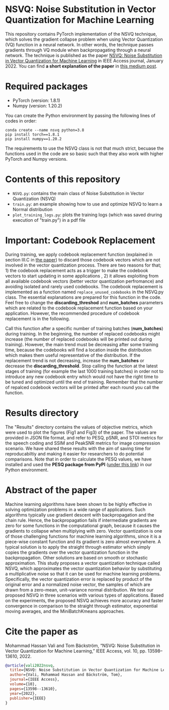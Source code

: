 # **NSVQ: Noise Substitution in Vector Quantization for Machine Learning**

This repository contains PyTorch implementation of the NSVQ technique, which solves the gradient collapse problem when using Vector Quantization (VQ) function in a neural network. In other words, the technique passes gradients through VQ module when backpropagating through a neural network. The technique is published as the paper [NSVQ: Noise Substitution in Vector Quantization for Machine Learning](https://ieeexplore.ieee.org/abstract/document/9696322) in IEEE Access journal, January 2022. You can find **a short explanation of the paper** in [this medium post](https://medium.com/p/915f5814b5ce).

# **Required packages**
- PyTorch (version: 1.8.1)
- Numpy (version: 1.20.2)

You can create the Python environment by passing the following lines of codes in order:

`conda create --name nsvq python=3.8`  
`pip install torch==1.8.1`  
`pip install numpy==1.20.2`

The requirements to use the NSVQ class is not that much strict, becuase the functions used in the code are so basic such that they also work with higher PyTorch and Numpy versions.

# **Contents of this repository**

- `NSVQ.py`: contains the main class of Noise Substitution in Vector Quantization (NSVQ)
- `train.py`: an example showing how to use and optimize NSVQ to learn a Normal distribution
- `plot_training_logs.py`: plots the training logs (which was saved druring execution of "train.py") in a pdf file

# **Important: Codebook Replacement**

During training, we apply codebook replacement function (explained in section III.C in [the paper](https://ieeexplore.ieee.org/abstract/document/9696322)) to discard those codebook vectors which are not involved in the vector quantization process. There are two reasons for that; 1) the codebook replacement acts as a trigger to make the codebook vectors to start updating in some applications , 2) it allows exploiting from all available codebook vectors (better vector quantization perfromance) and avoiding isolated and rarely used codebooks. The codebook replacement is implemented as a function named `replace_unused_codebooks` in the NSVQ.py class. The essential explanations are prepared for this function in the code. Feel free to change the **discarding_threshod** and **num_batches** parameters which are related to the codebook replacement function based on your application. However, the recommended procedure of codebook replacement is in the following.

Call this function after a specific number of training batches (**num_batches**) during training. In the beginning, the number of replaced codebooks might increase (the number of replaced codebooks will be printed out during training). However, the main trend must be decreasing after some training time, because the codebooks will find a location inside the distribution which makes them useful representative of the distribution. If the replacement trend is not decreasing, increase the **num_batches** or decrease the **discarding_threshold**. Stop calling the function at the latest stages of training (for example the last 1000 training batches) in order not to introduce any new codebook entry which would not have the right time to be tuned and optimized until the end of training. Remember that the number of repalced codebook vectors will be printed after each round you call the function.

# **Results directory**

The "Results" directory contains the values of objective metrics, which were used to plot the figures (Fig1 and Fig3) of the paper. The values are provided in JSON file format, and refer to PESQ, pSNR, and STOI metrics for the speech coding and SSIM and PeakSNR metrics for image compression scenario. We have shared these results with the aim of saving time for reproducabiltiy and making it easier for researchers to do potential comparisons. Note that in order to calculate the PESQ values, we have installed and used the **PESQ package from PyPI** ([under this link](https://pypi.org/project/pesq/)) in our Python environment.

# **Abstract of the paper**

Machine learning algorithms have been shown to be highly effective in solving optimization problems in a wide range of applications. Such algorithms typically use gradient descent with backpropagation and the chain rule. Hence, the backpropagation fails if intermediate gradients are zero for some functions in the computational graph, because it causes the gradients to collapse when multiplying with zero. Vector quantization is one of those challenging functions for machine learning algorithms, since it is a piece-wise constant function and its gradient is zero almost everywhere. A typical solution is to apply the straight through estimator which simply copies the gradients over the vector quantization function in the backpropagation. Other solutions are based on smooth or stochastic approximation. This study proposes a vector quantization technique called NSVQ, which approximates the vector quantization behavior by substituting a multiplicative noise so that it can be used for machine learning problems. Specifically, the vector quantization error is replaced by product of the original error and a normalized noise vector, the samples of which are drawn from a zero-mean, unit-variance normal distribution. We test our proposed NSVQ in three scenarios with various types of applications. Based on the experiments, the proposed NSVQ achieves more accuracy and faster convergence in comparison to the straight through estimator, exponential moving averages, and the MiniBatchKmeans approaches.

# **Cite the paper as**

Mohammad Hassan Vali and Tom Bäckström, “NSVQ: Noise Substitution in Vector Quantization for Machine Learning,” IEEE Access, vol. 10, pp. 13598–13610, 2022.

```bibtex
@article{vali2022nsvq,
  title={NSVQ: Noise Substitution in Vector Quantization for Machine Learning},
  author={Vali, Mohammad Hassan and Bäckström, Tom},
  journal={IEEE Access},
  volume={10},
  pages={13598--13610},
  year={2022},
  publisher={IEEE}
}
```
